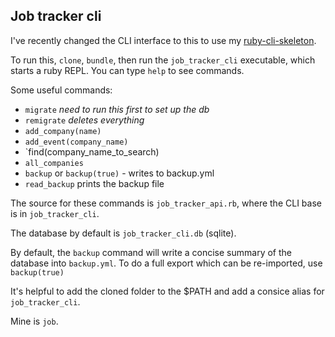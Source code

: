 ## Job tracker cli

I've recently changed the CLI interface to this to use my [ruby-cli-skeleton](http://github.com/maxpleaner/ruby-cli-skeleton).

To run this, `clone`, `bundle`, then run the `job_tracker_cli` executable, which starts
a ruby REPL. You can type `help` to see commands.

Some useful commands:
- `migrate` _need to run this first to set up the db_
- `remigrate` _deletes everything_
- `add_company(name)`
- `add_event(company_name)`
- `find(company_name_to_search)
- `all_companies`
- `backup` or `backup(true)` - writes to backup.yml
- `read_backup` prints the backup file

The source for these commands is `job_tracker_api.rb`, where the CLI
base is in `job_tracker_cli`.

The database by default is `job_tracker_cli.db` (sqlite).

By default, the `backup` command will write a concise summary of the database into
`backup.yml`. To do a full export which can be re-imported, use `backup(true)`

It's helpful to add the cloned folder to the $PATH and add a consice alias for `job_tracker_cli`.

Mine is `job`.